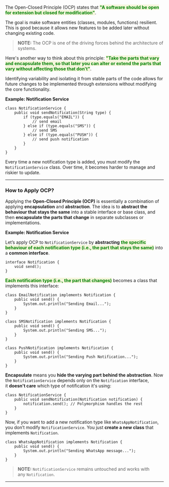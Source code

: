 
The Open-Closed Principle (OCP) states that <span style="color:green;font-weight:bold;background:beige;">"A software should be open for extension but closed for modification"</span>.

The goal is make software entities (classes, modules, functions) resilient. This is good because it allows new features to be added later without changing existing code. 

> **NOTE:** The OCP is one of the driving forces behind the architecture of systems. 

Here's another way to think about this principle: <span style="color:green;font-weight:bold;background:beige;">"Take the parts that vary and encapsulate them, so that later you can alter or extend the parts that vary without affecting those that don't"</span>.

Identifying variability and isolating it from stable parts of the code allows for future changes to be implemented through extensions without modifying the core functionality.

**Example: Notification Service**

```
class NotificationService {
    public void sendNotification(String type) {
        if (type.equals("EMAIL")) {
            // send email
        } else if (type.equals("SMS")) {
            // send SMS
        } else if (type.equals("PUSH")) {
            // send push notification
        }
    }
}
```

Every time a new notification type is added, you must modify the `NotificationService` class. Over time, it becomes harder to manage and riskier to update.

---
### How to Apply OCP?

Applying the **Open-Closed Principle (OCP)** is essentially a combination of applying **encapsulation** and **abstraction**. The idea is to **abstract the behaviour that stays the same** into a stable interface or base class, and then **encapsulate the parts that change** in separate subclasses or implementations.

**Example: Notification Service**

Let’s apply OCP to `NotificationService` by **abstracting** <span style="color:green;font-weight:bold;background:beige;">the specific behaviour of each notification type (i.e., the part that stays the same)</span> into a **common interface**.

```
interface Notification {
    void send();
}
```

<span style="color:green;font-weight:bold;background:beige;">Each notification type (i.e., the part that changes)</span> becomes a class that implements this interface:

```
class EmailNotification implements Notification {
    public void send() {
        System.out.println("Sending Email...");
    }
}

class SMSNotification implements Notification {
    public void send() {
        System.out.println("Sending SMS...");
    }
}

class PushNotification implements Notification {
    public void send() {
        System.out.println("Sending Push Notification...");
    }
}
```

**Encapsulate** means you **hide the varying part behind the abstraction**.  Now the `NotificationService` depends only on the `Notification` interface, it **doesn't care** which type of notification it's using:

```
class NotificationService {
    public void sendNotification(Notification notification) {
        notification.send(); // Polymorphism handles the rest
    }
}
```

Now, if you want to add a new notification type like `WhatsAppNotification`, you don’t modify `NotificationService`. You just **create a new class** that implements `Notification`. 

```
class WhatsAppNotification implements Notification {
    public void send() {
        System.out.println("Sending WhatsApp message...");
    }
}
```

> **NOTE:** `NotificationService` remains untouched and works with any `Notification`.

---